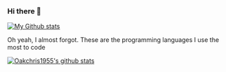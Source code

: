 ### Hi there 👋
[![My Github stats](https://github-readme-stats.vercel.app/api?username=Oakchris1955&theme=onedark)](https://github.com/anuraghazra/github-readme-stats&theme=onedark)

Oh yeah, I almost forgot. These are the programming languages I use the most to code

[![Oakchris1955's github stats](https://github-readme-stats.vercel.app/api/top-langs/?username=Oakchris1955&theme=onedark)](https://github.com/anuraghazra/github-readme-stats&theme=onedark)
